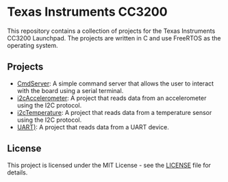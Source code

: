 # Texas Instruments CC3200

This repository contains a collection of projects for the Texas Instruments CC3200 Launchpad. The projects are written in C and use FreeRTOS as the operating system.

## Projects

- [CmdServer](CmdServer): A simple command server that allows the user to interact with the board using a serial terminal.
- [i2cAccelerometer](i2cAcc): A project that reads data from an accelerometer using the I2C protocol.
- [i2cTemperature](i2cTemp): A project that reads data from a temperature sensor using the I2C protocol.
- [UART)](UART): A project that reads data from a UART device.

## License

This project is licensed under the MIT License - see the [LICENSE](LICENSE) file for details.
